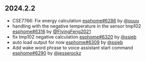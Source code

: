 ## 2024.2.2

- CSE7766: Fix energy calculation [esphome#6286](https://github.com/esphome/esphome/pull/6286) by [@puuu](https://github.com/puuu)
- handling with the negative temperature in the sensor tmp102 [esphome#6316](https://github.com/esphome/esphome/pull/6316) by [@FlyingFeng2021](https://github.com/FlyingFeng2021)
- fix tmp102 negative calculation [esphome#6320](https://github.com/esphome/esphome/pull/6320) by [@ssieb](https://github.com/ssieb)
- auto load output for now [esphome#6309](https://github.com/esphome/esphome/pull/6309) by [@ssieb](https://github.com/ssieb)
- Add wake word phrase to voice assistant start command [esphome#6290](https://github.com/esphome/esphome/pull/6290) by [@jesserockz](https://github.com/jesserockz)

